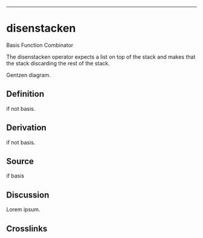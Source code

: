 ------------------------------------------------------------------------

# disenstacken

Basis Function Combinator

The disenstacken operator expects a list on top of the stack and makes
that the stack discarding the rest of the stack.

Gentzen diagram.

## Definition

if not basis.

## Derivation

if not basis.

## Source

if basis

## Discussion

Lorem ipsum.

## Crosslinks
